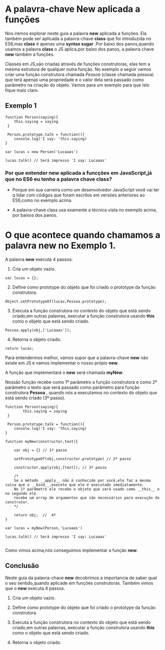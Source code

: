 # A palavra-chave New aplicada a funções

Nos iremos explorar neste guia a palavra __new__ aplicada a funções. Ela também pode ser aplicada a palavra-chave __class__ que foi introduzida no ES6,mas __class__ é apenas uma __syntax sugar__ .Por baixo dos panos,quando usamos a palavra __class__ o JS aplica,por baixo dos panos, a palavra chave __new__ também a funções.


Classes em JS,são criadas através de funções construtoras, elas tem a mesma estrutura de qualquer outra função. No exemplo a seguir vamos criar uma função construtora chamada _Pessoa_ (classe chamada pessoa) que terá apenas uma propriedade e o valor dela será passado como parâmetro na criação do objeto. Vamos para um exemplo para que isto fique mais claro.


## Exemplo 1
```
function Person(saying){
    this.saying = saying
 }

 Person.prototype.talk = function(){
    console.log('I say: 'this.saying)
}

var lucas = new Person('Lucaaas')

lucas.talk() // Será impresso 'I say: Lucaaas'
```

###  Por que entender new aplicada a funcções em JavaScript,já que no ES6 eu tenho a palavra chave class?

* Porque em sua carreira como um desenvolvedor JavaScript você vai ter q lidar com códigos que foram escritos em versões anteriores ao ES6,como no exemplo acima.

* A palavra-chave class usa examente a técnica vista no exemplo acima, por baixos dos panos.

# O que acontece quando chamamos a palavra new no Exemplo 1.

A palavra __new__ executa 4 passos:

1. Cria um objeto vazio.

```
var lucas = {};
```

2. Define como prototype do objeto que foi criado o prototype da função construtora.

```
Object.setPrototypeOf(lucas,Pessoa.prototype);
```

3. Executa a função construtora no contexto do objeto que está sendo criado,em outras palavras, executar a função construtora usando __this__ como o objeto que está sendo criado.

```
Pessoa.apply(obj,['Lucaaas']);
```

4. Retorna o objeto criado.

```
return lucas;
```
Para entendermos melhor, vamos supor que a palavra-chave __new__ não existe em JS e vamos implementar o nosso própio __new__.

A função que implementará o __new__ será chamada __myNew__.

Nossão função recebe como 1º parâmetro a função construtora e como 2º parâmetro o texto que será passado como parâmetro para função construtora __Pessoa__ , quando nós a executamos no contexto do objeto que está sendo criado (3º passo).
```
function Person(saying){
        this.saying = saying
 }

 Person.prototype.talk = function(){
    console.log('I say: 'this.saying)
}

function myNew(constructor,text){

    var obj = {} // 1º passo

    setPrototypeOf(obj,constructor.prototype) // 2º passo

    constructor.apply(obj,[text]); // 3º passo

    /* 
    Se o método __apply__ não é conhecido por você,ele faz a mesma coisa que o __bind__,execeto que ele é executado imediatamente. 
    No 1º parâmetro ele recebe o objeto que será usado como __this__ e no segundo ele
    recebe um array de argumentos que são necessários para execução do construtor.
    */

    return obj;  //  4º 
}

var lucas = myNew(Person,'Lucaaas')

lucas.talk() // Será impresso 'I say: Lucaaas'


```
Como vimos acima,nós conseguimos implementar a função __new__.

##  Conclusão 

Neste guia da palavra-chave __new__ decobrimos a importancia de saber qual o seu sentido,quando aplicade em funções construtoras.
Também vimos que o __new__ executa 4 passos.

1. Cria um objeto vazio.

2. Define como prototype do objeto que foi criado o prototype da função construtora.

3. Executa a função construtora no contexto do objeto que está sendo criado,em outras palavras, executar a função construtora usando __this__ como o objeto que está sendo criado.

4. Retorna o objeto criado.

